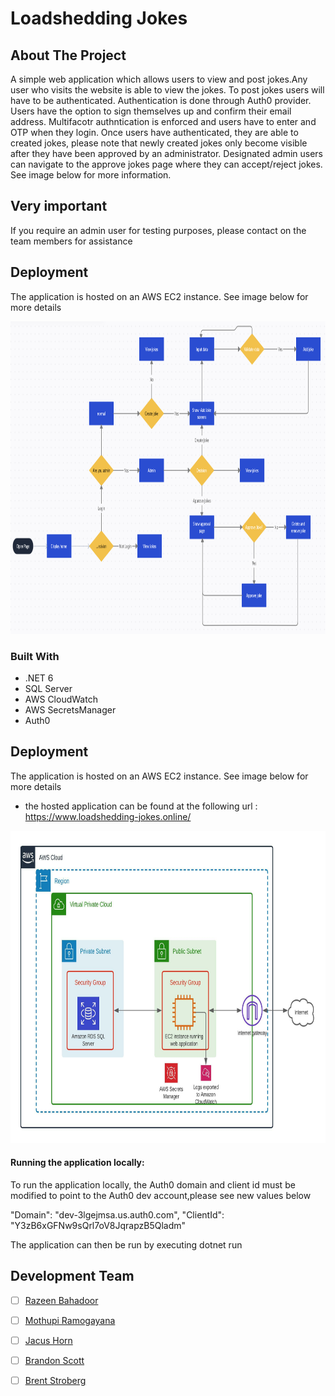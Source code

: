 # Loadshedding Jokes


<!-- ABOUT THE PROJECT -->
## About The Project
A simple web application which allows users to view and post jokes.Any user who visits the website is able to view the jokes. To post jokes users will have to be authenticated. Authentication is done through Auth0 provider.
Users have the option to sign themselves up and confirm their email address. Multifacotr authntication is enforced
and users have to enter and OTP when they login. Once users have authenticated, they are able to created jokes, please note that
newly created jokes only become visible after they have been approved by an administrator.
Designated admin users can navigate to the approve jokes page where they can accept/reject jokes. See image below for more information.


## Very important
If you require an admin user for testing purposes, please contact on the team members for assistance
 
<!-- GETTING STARTED -->
## Deployment
The application is hosted on an AWS EC2 instance. See image below for more details


 <img src="flow.png" alt="ERD" width="1000" height="500">

### Built With

* .NET 6
* SQL Server
* AWS CloudWatch
* AWS SecretsManager
* Auth0



<!-- GETTING STARTED -->
## Deployment
The application is hosted on an AWS EC2 instance. See image below for more details

 - the hosted application can be found at the following url : https://www.loadshedding-jokes.online/


 <img src="aws-arc.jpeg" alt="ERD" width="1000" height="500">


#### Running the application locally:

To run the application locally, the Auth0 domain and client id must be modified to point to the Auth0 dev account,please see new values below

"Domain": "dev-3lgejmsa.us.auth0.com",
"ClientId": "Y3zB6xGFNw9sQrl7oV8JqrapzB5Qladm"


The application can then be run by executing dotnet run

<!-- MEET THE TEAM -->
## Development Team

- [ ] [Razeen Bahadoor]()
- [ ] [Mothupi Ramogayana]()
- [ ] [Jacus Horn]()
- [ ] [Brandon Scott]()
- [ ] [Brent Stroberg]()

